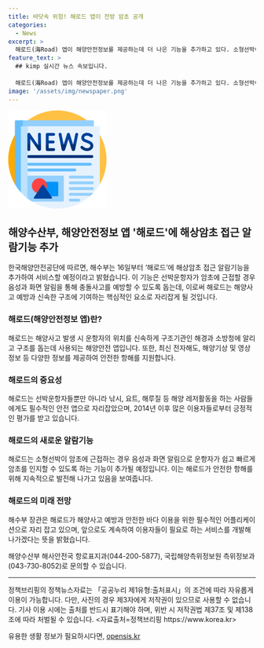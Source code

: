 ```yaml
---
title: 바닷속 위험! 해로드 앱이 전방 암초 공개
categories:
  - News
excerpt: >
  해로드(海Road) 앱이 해양안전정보를 제공하는데 더 나은 기능을 추가하고 있다. 소형선박이 항해장비를 설치하지 못한 경우 암초 근접을 경고하는 음성 및 화면 알림기능이 추가됐다. 이 앱은 해양안전을 위해 선박운항자의 위치를 구조기관에 신속히 알리고 다양한 정보를 제공한다. 레저활동 시 사용하는 사람들에게 꼭 필요한 앱으로 자리 잡았으며, 해수부는 계속해서 서비스를 개발할 것이라고 전했다. (출처: 정책브리핑 www.korea.kr)
feature_text: >
  ## kimp 실시간 뉴스 속보입니다.

  해로드(海Road) 앱이 해양안전정보를 제공하는데 더 나은 기능을 추가하고 있다. 소형선박이 항해장비를 설치하지 못한 경우 암초 근접을 경고하는 음성 및 화면 알림기능이 추가됐다. 이 앱은 해양안전을 위해 선박운항자의 위치를 구조기관에 신속히 알리고 다양한 정보를 제공한다. 레저활동 시 사용하는 사람들에게 꼭 필요한 앱으로 자리 잡았으며, 해수부는 계속해서 서비스를 개발할 것이라고 전했다. (출처: 정책브리핑 www.korea.kr)
image: '/assets/img/newspaper.png'
---
```


<p><img src="/assets/img/newspaper.png" alt="kimplant 속보" /></p>

<h2 data-ke-size="size26">해양수산부, 해양안전정보 앱 '해로드'에 해상암초 접근 알람기능 추가</h2>

<p data-ke-size="size16">한국해양안전공단에 따르면, 해수부는 16일부터 ‘해로드’에 해상암초 접근 알람기능을 추가하여 서비스할 예정이라고 밝혔습니다. 이 기능은 선박운항자가 암초에 근접할 경우 음성과 화면 알림을 통해 충돌사고를 예방할 수 있도록 돕는데, 이로써 해로드는 해양사고 예방과 신속한 구조에 기여하는 핵심적인 요소로 자리잡게 될 것입니다.</p>

<h3 data-ke-size="size24">해로드(해양안전정보 앱)란?</h3>

<p data-ke-size="size16">해로드는 해양사고 발생 시 운항자의 위치를 신속하게 구조기관인 해경과 소방청에 알리고 구조를 돕는데 사용되는 해양안전 앱입니다. 또한, 최신 전자해도, 해양기상 및 영상정보 등 다양한 정보를 제공하여 안전한 항해를 지원합니다.</p>

<h3 data-ke-size="size24">해로드의 중요성</h3>

<p data-ke-size="size16">해로드는 선박운항자들뿐만 아니라 낚시, 요트, 해루질 등 해양 레저활동을 하는 사람들에게도 필수적인 안전 앱으로 자리잡았으며, 2014년 이후 많은 이용자들로부터 긍정적인 평가를 받고 있습니다.</p>

<h3 data-ke-size="size24">해로드의 새로운 알람기능</h3>

<p data-ke-size="size16">해로드는 소형선박이 암초에 근접하는 경우 음성과 화면 알림으로 운항자가 쉽고 빠르게 암초를 인지할 수 있도록 하는 기능이 추가될 예정입니다. 이는 해로드가 안전한 항해를 위해 지속적으로 발전해 나가고 있음을 보여줍니다.</p>

<h3 data-ke-size="size24">해로드의 미래 전망</h3>

<p data-ke-size="size16">해수부 장관은 해로드가 해양사고 예방과 안전한 바다 이용을 위한 필수적인 어플리케이션으로 자리 잡고 있으며, 앞으로도 계속하여 이용자들이 필요로 하는 서비스를 개발해 나가겠다는 뜻을 밝혔습니다.</p>

<p data-ke-size="size16">해양수산부 해사안전국 항로표지과(044-200-5877), 국립해양측위정보원 측위정보과(043-730-8052)로 문의할 수 있습니다.</p>

<hr data-ke-size="size16">

<p data-ke-size="size16">정책브리핑의 정책뉴스자료는 「공공누리 제1유형:출처표시」의 조건에 따라 자유롭게 이용이 가능합니다. 다만, 사진의 경우 제3자에게 저작권이 있으므로 사용할 수 없습니다. 기사 이용 시에는 출처를 반드시 표기해야 하며, 위반 시 저작권법 제37조 및 제138조에 따라 처벌될 수 있습니다. <자료출처=정책브리핑 https://www.korea.kr></p>
유용한 생활 정보가 필요하시다면, <a href="https://opensis.kr" rel="dofollow">opensis.kr</a>


